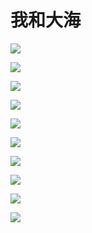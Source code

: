 # 我和大海

![](https://fudongdong-statics.oss-cn-beijing.aliyuncs.com/images/20211115/4b7a6d9eaf484b0fb8a37f7108a7c503.png)

![](https://fudongdong-statics.oss-cn-beijing.aliyuncs.com/images/20211115/061ca814483748e69d34db89f2223237.png)


![](https://fudongdong-statics.oss-cn-beijing.aliyuncs.com/images/20211115/507b01ecf6244ad1900215c53edd8e2e.png)


![](https://fudongdong-statics.oss-cn-beijing.aliyuncs.com/images/20211115/48d6639c2f184883aeedaff9796b1116.png)


![](https://fudongdong-statics.oss-cn-beijing.aliyuncs.com/images/20211115/987167155d294809a7385169d5cd1b9c.png)


![](https://fudongdong-statics.oss-cn-beijing.aliyuncs.com/images/20211115/9ca53ec475dd489c833c85ffd6562436.png)


![](https://fudongdong-statics.oss-cn-beijing.aliyuncs.com/images/20211115/3fd2b48af19d43a4ad8b140d6f0ad563.png)


![](https://fudongdong-statics.oss-cn-beijing.aliyuncs.com/images/20211115/37f71893a3ef4393a130391a0e205db2.png)


![](https://fudongdong-statics.oss-cn-beijing.aliyuncs.com/images/20211115/e76bdd73eca14ab284b030185af6770a.png)


![](https://fudongdong-statics.oss-cn-beijing.aliyuncs.com/images/20211115/62d77799c21d424b8a95f0b2d1cea100.png)


